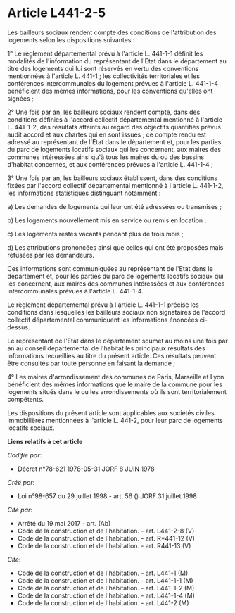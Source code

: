 # Article L441-2-5

Les bailleurs sociaux rendent compte des conditions de l'attribution des logements selon les dispositions suivantes :

1° Le règlement départemental prévu à l'article L. 441-1-1 définit les modalités de l'information du représentant de l'Etat
dans le département au titre des logements qui lui sont réservés en vertu des conventions mentionnées à l'article L. 441-1 ;
les collectivités territoriales et les conférences intercommunales du logement prévues à l'article L. 441-1-4 bénéficient des
mêmes informations, pour les conventions qu'elles ont signées ;

2° Une fois par an, les bailleurs sociaux rendent compte, dans des conditions définies à l'accord collectif départemental
mentionné à l'article L. 441-1-2, des résultats atteints au regard des objectifs quantifiés prévus audit accord et aux
chartes qui en sont issues ; ce compte rendu est adressé au représentant de l'Etat dans le département et, pour les parties
du parc de logements locatifs sociaux qui les concernent, aux maires des communes intéressées ainsi qu'à tous les maires du
ou des bassins d'habitat concernés, et aux conférences prévues à l'article L. 441-1-4 ;

3° Une fois par an, les bailleurs sociaux établissent, dans des conditions fixées par l'accord collectif départemental
mentionné à l'article L. 441-1-2, les informations statistiques distinguant notamment :

a) Les demandes de logements qui leur ont été adressées ou transmises ;

b) Les logements nouvellement mis en service ou remis en location ;

c) Les logements restés vacants pendant plus de trois mois ;

d) Les attributions prononcées ainsi que celles qui ont été proposées mais refusées par les demandeurs.

Ces informations sont communiquées au représentant de l'Etat dans le département et, pour les parties du parc de logements
locatifs sociaux qui les concernent, aux maires des communes intéressées et aux conférences intercommunales prévues à
l'article L. 441-1-4.

Le règlement départemental prévu à l'article L. 441-1-1 précise les conditions dans lesquelles les bailleurs sociaux non
signataires de l'accord collectif départemental communiquent les informations énoncées ci-dessus.

Le représentant de l'Etat dans le département soumet au moins une fois par an au conseil départemental de l'habitat les
principaux résultats des informations recueillies au titre du présent article. Ces résultats peuvent être consultés par toute
personne en faisant la demande ;

4° Les maires d'arrondissement des communes de Paris, Marseille et Lyon bénéficient des mêmes informations que le maire de la
commune pour les logements situés dans le ou les arrondissements où ils sont territorialement compétents.

Les dispositions du présent article sont applicables aux sociétés civiles immobilières mentionnées à l'article L. 441-2, pour
leur parc de logements locatifs sociaux.

**Liens relatifs à cet article**

_Codifié par_:

  - Décret n°78-621 1978-05-31 JORF 8 JUIN 1978

_Créé par_:

  - Loi n°98-657 du 29 juillet 1998 - art. 56 () JORF 31 juillet 1998

_Cité par_:

  - Arrêté du 19 mai 2017 - art. (Ab)
  - Code de la construction et de l'habitation. - art. L441-2-8 (V)
  - Code de la construction et de l'habitation. - art. R*441-12 (V)
  - Code de la construction et de l'habitation. - art. R441-13 (V)

_Cite_:

  - Code de la construction et de l'habitation. - art. L441-1 (M)
  - Code de la construction et de l'habitation. - art. L441-1-1 (M)
  - Code de la construction et de l'habitation. - art. L441-1-2 (M)
  - Code de la construction et de l'habitation. - art. L441-1-4 (M)
  - Code de la construction et de l'habitation. - art. L441-2 (M)
